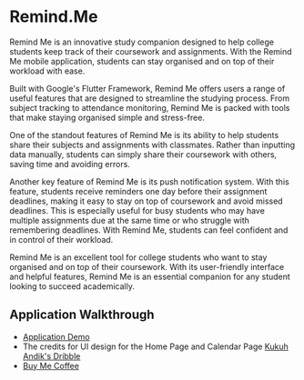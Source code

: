 # Remind.Me

Remind Me is an innovative study companion designed to help college students keep track of their coursework and assignments. With the Remind Me mobile application, students can stay organised and on top of their workload with ease.

Built with Google's Flutter Framework, Remind Me offers users a range of useful features that are designed to streamline the studying process. From subject tracking to attendance monitoring, Remind Me is packed with tools that make staying organised simple and stress-free.

One of the standout features of Remind Me is its ability to help students share their subjects and assignments with classmates. Rather than inputting data manually, students can simply share their coursework with others, saving time and avoiding errors.

Another key feature of Remind Me is its push notification system. With this feature, students receive reminders one day before their assignment deadlines, making it easy to stay on top of coursework and avoid missed deadlines. This is especially useful for busy students who may have multiple assignments due at the same time or who struggle with remembering deadlines. With Remind Me, students can feel confident and in control of their workload.

Remind Me is an excellent tool for college students who want to stay organised and on top of their coursework. With its user-friendly interface and helpful features, Remind Me is an essential companion for any student looking to succeed academically.

## Application Walkthrough
- [Application Demo](https://drive.google.com/file/d/1xbUPdrDMnndBV06KD69WYtA90wz9iQND/view?usp=sharing)
- The credits for UI design for the Home Page and Calendar Page [Kukuh Andik's Dribble](https://dribbble.com/shots/7878410-School-Management-App-Exploration?utm_source=Clipboard_Shot&utm_campaign=kuatur&utm_content=School%20Management%20App%20-%20Exploration&utm_medium=Social_Share&utm_source=Clipboard_Shot&utm_campaign=kuatur&utm_content=School%20Management%20App%20-%20Exploration&utm_medium=Social_Share)
- [Buy Me Coffee](https://www.buymeacoffee.com/roshanjose7/)
